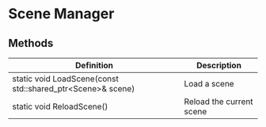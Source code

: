 # Scene Manager

## Methods
| Definition | Description |
|-|-|
static void LoadScene(const std::shared_ptr\<Scene>& scene) | Load a scene
static void ReloadScene() | Reload the current scene
